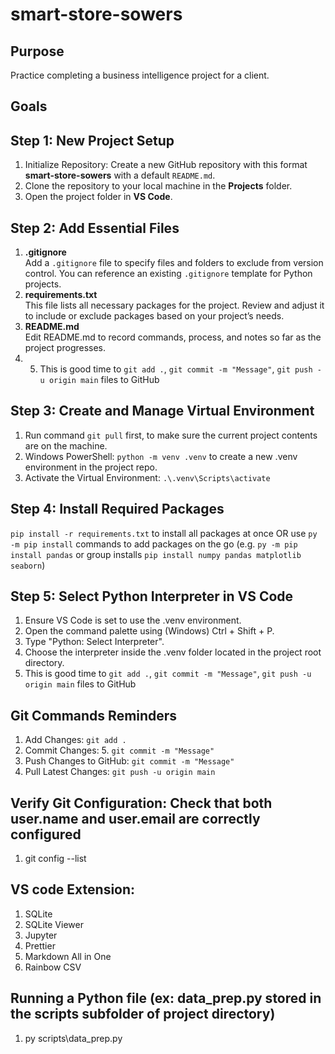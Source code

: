 # smart-store-sowers

## Purpose  
Practice completing a business intelligence project for a client. 

## Goals

## Step 1: New Project Setup
1. Initialize Repository: Create a new GitHub repository with this format **smart-store-sowers** with a default `README.md`.
2. Clone the repository to your local machine in the **Projects** folder.
3. Open the project folder in **VS Code**.

## Step 2: Add Essential Files
1. **.gitignore**  
   Add a `.gitignore` file to specify files and folders to exclude from version control. You can reference an existing `.gitignore` template for Python projects.
2. **requirements.txt**  
   This file lists all necessary packages for the project. Review and adjust it to include or exclude packages based on your project’s needs.
3. **README.md**  
   Edit README.md to record commands, process, and notes so far as the project progresses.
4. 5. This is good time to `git add .`, `git commit -m "Message"`, `git push -u origin main` files to GitHub

## Step 3: Create and Manage Virtual Environment
1. Run command `git pull` first, to make sure the current project contents are on the machine.
2. Windows PowerShell: `python -m venv .venv` to create a new .venv environment in the project repo.
3. Activate the Virtual Environment: `.\.venv\Scripts\activate`

## Step 4: Install Required Packages
`pip install -r requirements.txt` to install all packages at once OR use `py -m pip install` commands to add packages on the go (e.g. `py -m pip install pandas` or group installs `pip install numpy pandas matplotlib seaborn`)

## Step 5: Select Python Interpreter in VS Code
1. Ensure VS Code is set to use the .venv environment.
2. Open the command palette using (Windows) Ctrl + Shift + P.
3. Type "Python: Select Interpreter".
4. Choose the interpreter inside the .venv folder located in the project root directory.
5. This is good time to `git add .`, `git commit -m "Message"`, `git push -u origin main` files to GitHub

## Git Commands Reminders 
1. Add Changes: `git add .`
2. Commit Changes: 5. `git commit -m "Message"`
3. Push Changes to GitHub: `git commit -m "Message"`
4. Pull Latest Changes:  `git push -u origin main`

## Verify Git Configuration: Check that both user.name and user.email are correctly configured
1. git config --list

## VS code Extension:
1. SQLite
2. SQLite Viewer
3. Jupyter
4. Prettier
5. Markdown All in One
6. Rainbow CSV

## Running a Python file (ex: data_prep.py stored in the scripts subfolder of project directory)
1. py scripts\data_prep.py